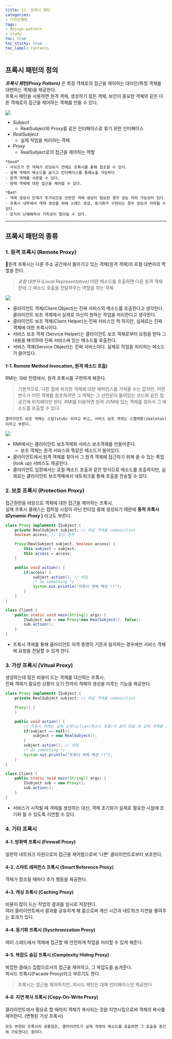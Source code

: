 ```yaml
---
title: 11. 프록시 패턴
categories:
- 디자인패턴
tags:
- design-pattern
- study
toc: true
toc_sticky: true
toc_label: Contents
---
```


## 프록시 패턴의 정의
***프록시 패턴(Proxy Pattern)*** 은 특정 객체로의 접근을 제어하는 대리인(특정 객체를 대변하는 객체)을 제공한다.  
프록시 패턴을 사용하면 원격 객체, 생성하기 힘든 객체, 보안이 중요한 객체와 같은 다른 객체로의 접근을 제어하는 객체를 만들 수 있다. 

![](https://i.imgur.com/QbqXEEU.jpg)
- *Subject* 
	- RealSubject와 Proxy를 같은 인터페이스로 묶기 위한 인터페이스
- *RealSubject*
	- 실제 작업을 처리하는 객체
- *Proxy*
	- RealSubject로의 접근을 제어하는 역할

```ad-note
*Good*
- 사이즈가 큰 객체가 로딩되기 전에도 프록시를 통해 참조할 수 있다.
- 실체 객체의 메소드를 숨기고 인터페이스를 통해노출 가능하다
- 원격 객체를 사용할 수 있다.
- 원래 객체에 대한 접근을 제어할 수 있다.

*Bad*
- 객체 생성시 단계가 추가되므로 빈번한 객체 생성이 필요한 경우 성능 저하 가능성이 있다.
- 프록시 내부에서 객체 생성을 위해 스레드 생성, 동기화가 구현되는 경우 성능이 저하될 수 있다.
- 로직이 난해해져서 가독성이 떨어질 수 있다.
```

---
## 프록시 패턴의 종류

### 1. 원격 프록시 (Remote Proxy)
원격 프록시는 다른 주소 공간에서 돌아가고 있는 객체(원격 객체)의 로컬 대변자의 역할을 한다.
> *로컬 대변자 (Local Representative)*
> 어떤 메소드를 호출하면 다른 원격 객체한테 그 메소드 호출을 전달하주는 역할을 하는 객체

![](https://i.imgur.com/tZyc2YJ.png)

- 클라이언트 객체(Client Object)는 진짜 서비스의 메소드를 호출한다고 생각한다. 클라이언트 보조 객체에서 실제로 자신이 원하는 작업을 처리한다고 생각한다.
- 클라이언트 보조 객체(Client Helper)는 진짜 서비스인 척 하지만, 실제로는 진짜 객체에 대한 프록시이다.
- 서비스 보조 객체 (Service Helper)는 클라이언트 보조 객체로부터 요청을 받아 그 내용을 해석하여 진짜 서비스에 있는 메소드를 호출한다.
- 서비스 객체(Service Object)는 진짜 서비스이다. 실제로 작업을 처리하는 메소드가 들어있다.
#### 1-1. Remote Method Invocation, 원격 메소드 호출)
RMI는 자바 진영에서, 원격 프록시를 구현하게 해준다.
> 기본적으로, 다른 힙에 위치한 객체에 대한 레퍼런스를 가져올 수는 없지만, 어떤 변수가 어떤 객체를 참조하려면 그 객체는 그 선언문이 들어있는 코드와 같은 힙 공간에 위치해야만 한다.
> RMI를 이용하면 원격 JVM에 있는 객체를 찾아서 그 메소드를 호출할 수 있다.

```ad-note
클라이언트 보조 객체는 스텁(stub) 이라고 하고, 서비스 보조 객체는 스켈레톤(skeleton)이라고 부른다.
```
![](https://i.imgur.com/6LYVomj.jpg)
- RMI에서는 클라이언트 보조객체와 서비스 보조객체를 만들어준다.
	- 보조 객체는 원격 서비스와 똑같은 메소드가 들어있다.
- 클라이언트에서 원격 객체를 찾아서 그 원격 객체에 접근하기 위해 쓸 수 있는 룩업(look up) 서비스도 제공한다.
- 클라이언트 입장에서는 로컬 메소드 호출과 같은 방식으로 메소드를 호출하지만, 실제로는 클라이언트 보조객체에서 네트워크를 통해 호출을 전송할 수 있다.

### 2. 보호 프록시 (Protection Proxy)
접근권한을 바탕으로 객체에 대한 접근을 제어하는 프록시.  
실제 프록시 클래스는 컴파일 시점이 아닌 런타임 중에 생성되기 때문에 **동적 프록시(*Dynamic Proxy* )** 라고도 부른다.
```java
class Proxy implements ISubject {
    private RealSubject subject; // 대상 객체를 composition
    boolean access; // 접근 권한

    Proxy(RealSubject subject, boolean access) {
        this.subject = subject;
        this.access = access;
    }

    public void action() {
        if(access) {
            subject.action(); // 위임
            /* do something */
            System.out.println("프록시 객체 액션 !!");
        }
    }
}

class Client {
    public static void main(String[] args) {
        ISubject sub = new Proxy(new RealSubject(), false);
        sub.action();
    }
}
```
- 프록시 객체를 통해 클라리언트 자격 증명이 기준과 일치하는 경우에만 서비스 객체에 요청을 전달할 수 있게 한다.

### 3. 가상 프록시 (Vitual Proxy)
생성하는데 많은 비용이 드는 객체를 대신하는 프록시.  
진짜 객체가 필요한 상황이 오기 전까지 객체의 생성을 미루는 기능을 제공한다.
```java
class Proxy implements ISubject {
    private RealSubject subject; // 대상 객체를 composition

    Proxy() {
    }

    public void action() {
    	// 프록시 객체는 실제 요청(action(메소드 호출)이 들어 왔을 때 실제 객체를 생성한다.
        if(subject == null){
            subject = new RealSubject();
        }
        subject.action(); // 위임
        /* do something */
        System.out.println("프록시 객체 액션 !!");
    }
}

class Client {
    public static void main(String[] args) {
        ISubject sub = new Proxy();
        sub.action();
    }
}
```
- 서비스가 시작될 때 객체를 생성하는 대신, 객체 초기화가 실제로 필요한 시점에 초기화 될 수 있도록 지연할 수 있다.

### 4. 기타 프록시
#### 4-1. 방화벽 프록시 (Firewall Proxy)
일련의 네트워크 자원으로의 접근을 제어함으로써 '나쁜' 클라이언트로부터 보호한다.
#### 4-2. 스마트 레퍼런스 프록시 (Smart Reference Proxy)
객체가 참조될 때마다 추가 행동을 제공한다.
#### 4-3. 캐싱 프록시 (Caching Proxy)
비용이 많이 드는 작업의 결과를 임시로 저장한다.  
여러 클라이언트에서 결과를 공유하게 해 줌으로써 계산 시간과 네트워크 지연을 줄여주는 효과가 있다.
#### 4-4. 동기화 프록시 (Syschronization Proxy)
여러 스레드에서 객체에 접근할 때 안전하게 작업을 처리할 수 있게 해준다.
#### 4-5. 복잡도 숨김 프록시 (Complexity Hiding Proxy)
복잡한 클래스 집합으로서의 접근을 제어하고, 그 복잡도를 숨겨준다.  
퍼사드 프록시(Facade Proxy)라고 부르기도 한다.
> 프록시는 접근을 제어하지만, 퍼사드 패턴은 대체 인터페이스만 제공한다

#### 4-6. 지연 복사 프록시 (Copy-On-Write Proxy)
클라이언트에서 필요로 할 때까지 객체가 복사되는 것을 지연시킴으로써 객체의 복사를 제어한다. (변형된 가상 프록시)

```ad-note
모든 변경된 프록시의 공통점은, 클라이언트가 실제 객체의 메소드를 호출하면 그 호출을 중간에 가로챈다는 점이다.
```

